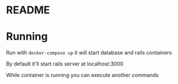 # README

# Running 

Run with `docker-compose up` it will start database and rails containers

By default it'll start rails server at localhost:3000

While container is running you can execute another commands
 
